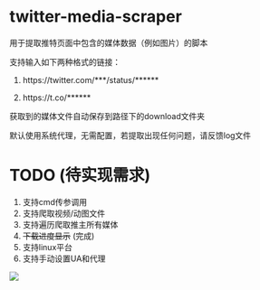 # twitter-media-scraper
用于提取推特页面中包含的媒体数据（例如图片）的脚本

支持输入如下两种格式的链接：

1. https://<span></span>twitter.com/\*\*\*/status/\*\*\*\*\*\*

2. https://<span></span>t.co/******

获取到的媒体文件自动保存到路径下的download文件夹

默认使用系统代理，无需配置，若提取出现任何问题，请反馈log文件


# TODO (待实现需求)

1. 支持cmd传参调用
2. 支持爬取视频/动图文件
3. 支持遍历爬取推主所有媒体
4. ~~下载进度显示~~ (完成)
5. 支持linux平台
6. 支持手动设置UA和代理

<a href="https://sm.ms/image/wvPBc4mgVy9aCxo" target="_blank"><img src="https://i.loli.net/2020/08/13/wvPBc4mgVy9aCxo.png" ></a>
